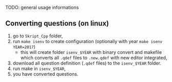 
TODO: general usage informations

## Converting questions (on linux)

1.  go to `Skript_Cpp` folder,
2.  run `make isenv` to create configuration (optionally with year `make isenv
    YEAR=2017`)
    *   this will create folder `isenv_$YEAR` with binary convert and makefile
        which converts all `.qdef` files to `.new.qdef` with new editor
        integrated,
3.  download all question definition (`.qdef` files) to the `isenv_$YEAR` folder.
4.  run make in `isenv_$YEAR`,
5.  you have converted questions.

